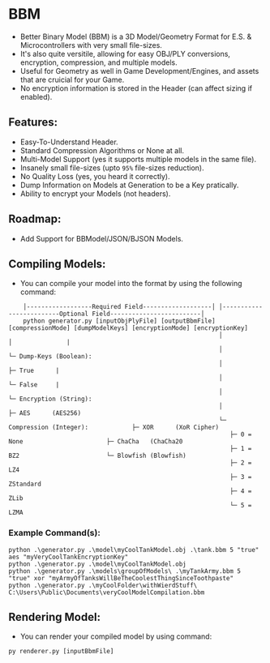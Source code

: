 # BBM
- Better Binary Model (BBM) is a 3D Model/Geometry Format for E.S. & Microcontrollers with very small file-sizes.
- It's also quite versitile, allowing for easy OBJ/PLY conversions, encryption, compression, and multiple models.
- Useful for Geometry as well in Game Development/Engines, and assets that are cruicial for your Game.
- No encryption information is stored in the Header (can affect sizing if enabled).

## Features:
- Easy-To-Understand Header.
- Standard Compression Algorithms or None at all.
- Multi-Model Support (yes it supports multiple models in the same file).
- Insanely small file-sizes (upto `95%` file-sizes reduction).
- No Quality Loss (yes, you heard it correctly).
- Dump Information on Models at Generation to be a Key pratically.
- Ability to encrypt your Models (not headers).

## Roadmap:
- Add Support for BBModel/JSON/BJSON Models.

## Compiling Models:
- You can compile your model into the format by using the following command:
```
    │------------------Required Field-------------------│ │-------------------------Optional Field-------------------------│
    python generator.py [inputObjPlyFile] [outputBbmFile] [compressionMode] [dumpModelKeys] [encryptionMode] [encryptionKey]
                                                          │                 │               |
                                                          │                 └─ Dump-Keys (Boolean):
                                                          │                    ├─ True      |
                                                          │                    └─ False     |
                                                          │                                 └─ Encryption (String):
                                                          │                                    ├─ AES      (AES256)
                                                          └─ Compression (Integer):            ├─ XOR      (XoR Cipher)
                                                             ├─ 0 = None                       ├─ ChaCha   (ChaCha20
                                                             ├─ 1 = BZ2                        └─ Blowfish (Blowfish)
                                                             ├─ 2 = LZ4
                                                             ├─ 3 = ZStandard
                                                             ├─ 4 = ZLib
                                                             └─ 5 = LZMA
```
### Example Command(s):
```
python .\generator.py .\model\myCoolTankModel.obj .\tank.bbm 5 "true" aes "myVeryCoolTankEncryptionKey"
python .\generator.py .\model\myCoolTankModel.obj
python .\generator.py .\models\groupOfModels\ .\myTankArmy.bbm 5 "true" xor "myArmyOfTanksWillBeTheCoolestThingSinceToothpaste"
python .\generator.py .\myCoolFolder\withWierdStuff\ C:\Users\Public\Documents\veryCoolModelCompilation.bbm
```


## Rendering Model:
- You can render your compiled model by using command:
```
py renderer.py [inputBbmFile]
```
